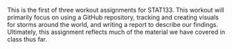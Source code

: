 This is the first of three workout assignments for STAT133. This workout will primarily focus on using a GitHub repository, tracking and creating visuals for storms around the world, and writing a report to describe our findings. Ultimately, this assignment reflects much of the material we have covered in class thus far.
